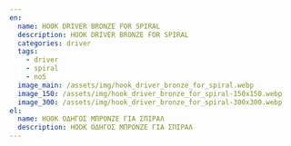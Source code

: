 ```yaml
---
en:
  name: HOOK DRIVER BRONZE FOR SPIRAL
  description: HOOK DRIVER BRONZE FOR SPIRAL
  categories: driver
  tags:
    - driver
    - spiral
    - no5
  image_main: /assets/img/hook_driver_bronze_for_spiral.webp
  image_150: /assets/img/hook_driver_bronze_for_spiral-150x150.webp
  image_300: /assets/img/hook_driver_bronze_for_spiral-300x300.webp
el:
  name: HOOK ΟΔΗΓΟΣ ΜΠΡΟΝΖΕ ΓΙΑ ΣΠΙΡΑΛ
  description: HOOK ΟΔΗΓΟΣ ΜΠΡΟΝΖΕ ΓΙΑ ΣΠΙΡΑΛ
---
```

